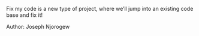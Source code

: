 Fix my code is a new type of project, where we’ll jump into an existing code base and fix it!

Author: Joseph Njorogew